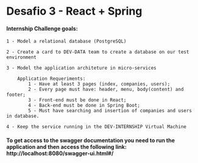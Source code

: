 # Desafio 3 - React + Spring

#### Internship Challenge goals:

	1 - Model a relational database (PostgreSQL)

	2 - Create a card to DEV-DATA team to create a database on our test environment

	3 - Model the application architeture in micro-services

		Application Requeriments:
			1 - Have at least 3 pages (index, companies, users);
			2 - Every page must have: header, menu, body(content) and footer;
			3 - Front-end must be done in React;
			4 - Back-end must be done in Spring Boot;
			5 - Must have searching and insertion of companies and users in database.

	4 - Keep the service running in the DEV-INTERNSHIP Virtual Machine

#### To get access to the swagger documentation you need to run the application and then access the following link: http://localhost:8080/swagger-ui.html#/
